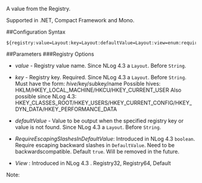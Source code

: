 A value from the Registry. 

Supported in .NET, Compact Framework and Mono.

##Configuration Syntax
```
${registry:value=Layout:key=Layout:defaultValue=Layout:view=enum:requireEscapingSlashesInDefaultValue=boolean}
```

##Parameters
###Registry Options
* _value_ - Registry value name. Since NLog 4.3 a `Layout`. Before `String`.
* _key_ - Registry key. Required.    Since NLog 4.3 a `Layout`. Before `String`.
  Must have the form: _hive_/key/subkey/name
  Possible hives: HKLM/HKEY_LOCAL_MACHINE/HKCU/HKEY_CURRENT_USER
  Also possible since NLog 4.3: HKEY_CLASSES_ROOT/HKEY_USERS/HKEY_CURRENT_CONFIG/HKEY_DYN_DATA/HKEY_PERFORMANCE_DATA
   
* _defaultValue_ - Value to be output when the specified registry key or value is not found. Since NLog 4.3 a `Layout`. Before `String`.
* _RequireEscapingSlashesInDefaultValue_: Introduced in NLog 4.3 `boolean`. Require escaping backward slashes in `DefaultValue`. Need to be backwardscompatible. Default `true`. Will be removed in the future. 
* _View_ :  Introduced in NLog 4.3 . Registry32, Registry64, Default  



Note: 